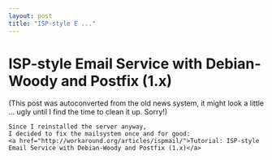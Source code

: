 ```yaml
---
layout: post
title: "ISP-style E ..."
---
```

<h1>ISP-style Email Service with Debian-Woody and Postfix (1.x)</h1>
(This post was autoconverted from the old news system,
it might look a little ... ugly until I find the time
to clean it up.
Sorry!)

    Since I reinstalled the server anyway,
    I decided to fix the mailsystem once and for good:
    <a href="http://workaround.org/articles/ispmail/">Tutorial: ISP-style Email Service with Debian-Woody and Postfix (1.x)</a>
    

